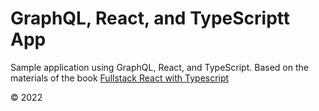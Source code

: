 
# GraphQL, React, and TypeScriptt App

Sample application using GraphQL, React, and TypeScript.
Based on the materials of the book [Fullstack React with Typescript]

[fullstack react with typescript]: https://www.newline.co/fullstack-react-with-typescript

© 2022
